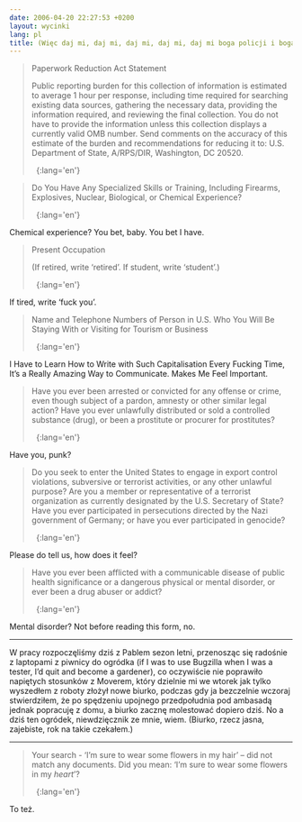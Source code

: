 ```yaml
---
date: 2006-04-20 22:27:53 +0200
layout: wycinki
lang: pl
title: (Więc daj mi, daj mi, daj mi, daj mi, daj mi boga policji i boga armii)
---
```


> Paperwork Reduction Act Statement
>
> Public reporting burden for this collection of information is estimated to average 1 hour per response, including time required for searching existing data sources, gathering the necessary data, providing the information required, and reviewing the final collection. You do not have to provide the information unless this collection displays a currently valid OMB number. Send comments on the accuracy of this estimate of the burden and recommendations for reducing it to: U.S. Department of State, A/RPS/DIR, Washington, DC 20520.
>
>  
{:lang='en'}

> Do You Have Any Specialized Skills or Training, Including Firearms, Explosives, Nuclear, Biological, or Chemical Experience?
>
>  
{:lang='en'}

Chemical experience? You bet, baby. You bet I have.

> Present Occupation
>
> (If retired, write ‘retired’. If student, write ‘student’.)
>
>  
{:lang='en'}

If tired, write ‘fuck you’.

> Name and Telephone Numbers of Person in U.S. Who You Will Be Staying With or Visiting for Tourism or Business
>
>  
{:lang='en'}

I Have to Learn How to Write with Such Capitalisation Every Fucking Time, It’s a Really Amazing Way to Communicate. Makes Me Feel Important.

> Have you ever been arrested or convicted for any offense or crime, even though subject of a pardon, amnesty or other similar legal action? Have you ever unlawfully distributed or sold a controlled substance (drug), or been a prostitute or procurer for prostitutes?
>
>  
{:lang='en'}

Have you, punk?

> Do you seek to enter the United States to engage in export control violations, subversive or terrorist activities, or any other unlawful purpose? Are you a member or representative of a terrorist organization as currently designated by the U.S. Secretary of State? Have you ever participated in persecutions directed by the Nazi government of Germany; or have you ever participated in genocide?
>
>  
{:lang='en'}

Please do tell us, how does it feel?

> Have you ever been afflicted with a communicable disease of public health significance or a dangerous physical or mental disorder, or ever been a drug abuser or addict?
>
>  
{:lang='en'}

Mental disorder? Not before reading this form, no.

---

W pracy rozpoczęliśmy dziś z Pablem sezon letni, przenosząc się radośnie z laptopami z piwnicy do ogródka (if I was to use Bugzilla when I was a tester, I’d quit and become a gardener), co oczywiście nie poprawiło napiętych stosunków z Moverem, który dzielnie mi we wtorek jak tylko wyszedłem z roboty złożył nowe biurko, podczas gdy ja bezczelnie wczoraj stwierdziłem, że po spędzeniu upojnego przedpołudnia pod ambasadą jednak popracuję z domu, a biurko zacznę molestować dopiero dziś. No a dziś ten ogródek, niewdzięcznik ze mnie, wiem. (Biurko, rzecz jasna, zajebiste, rok na takie czekałem.)

---

> Your search - ‘I’m sure to wear some flowers in my hair’ – did not match any documents. Did you mean: ‘I’m sure to wear some flowers in my _heart_’?
>
>  
{:lang='en'}

To też.
